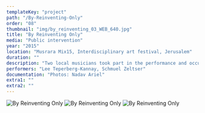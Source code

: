```yaml
---
templateKey: "project"
path: "/By-Reinventing-Only"
order: "08"
thumbnail: "img/by_reinventing_03_WEB_640.jpg"
title: "By Reinventing Only"
media: "Public intervention"
year: "2015"
location: "Musrara Mix15, Interdisciplinary art festival, Jerusalem"
duration: ""
description: "Two local musicians took part in the performance and occurred during the festival at different locations in the city. The performers had a yellow colored hands and softly sang sentences from the third act of Shakespeare’s Hamlet for pedestrians."
performers: "Lee Teperberg-Kannay, Schmuel Zeltser"
documentation: "Photos: Nadav Ariel"
extra1: ""
extra2: ""
---
```

![By Reinventing Only](/img/by_reinventing_05_WEB_2880r.jpg)
![By Reinventing Only](/img/by_reinventing_03_WEB_2880r.jpg)
![By Reinventing Only](/img/by_reinventing_04_WEB_2880r.jpg)


